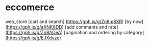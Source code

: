 # eccomerce
web_store
[cart and search] (https://gph.is/g/Zn8m8XR)
[by now] (https://gph.is/g/aXNK8DD)
[add comments and rate] (https://gph.is/g/Zn8AOeA)
[pagination and ordering by category] (https://gph.is/g/EJXdyze)
